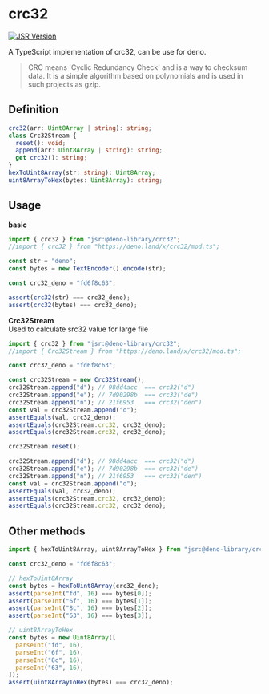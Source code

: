 # crc32

[![JSR Version](https://jsr.io/badges/@deno-library/crc32)](https://jsr.io/@deno-library/crc32)

A TypeScript implementation of crc32, can be use for deno.

> CRC means 'Cyclic Redundancy Check' and is a way to checksum data. It is a simple algorithm based on polynomials and is used in such projects as gzip.

## Definition

```ts
crc32(arr: Uint8Array | string): string;
class Crc32Stream {
  reset(): void;
  append(arr: Uint8Array | string): string;
  get crc32(): string;
}
hexToUint8Array(str: string): Uint8Array;
uint8ArrayToHex(bytes: Uint8Array): string;
```

## Usage

**basic**

```ts
import { crc32 } from "jsr:@deno-library/crc32";
//import { crc32 } from "https://deno.land/x/crc32/mod.ts";

const str = "deno";
const bytes = new TextEncoder().encode(str);

const crc32_deno = "fd6f8c63";

assert(crc32(str) === crc32_deno);
assert(crc32(bytes) === crc32_deno);
```

**Crc32Stream**  
Used to calculate src32 value for large file

```ts
import { crc32 } from "jsr:@deno-library/crc32";
//import { Crc32Stream } from "https://deno.land/x/crc32/mod.ts";

const crc32_deno = "fd6f8c63";

const crc32Stream = new Crc32Stream();
crc32Stream.append("d"); // 98dd4acc  === crc32("d")
crc32Stream.append("e"); // 7d90298b  === crc32("de")
crc32Stream.append("n"); // 21f6953   === crc32("den")
const val = crc32Stream.append("o");
assertEquals(val, crc32_deno);
assertEquals(crc32Stream.crc32, crc32_deno);
assertEquals(crc32Stream.crc32, crc32_deno);

crc32Stream.reset();

crc32Stream.append("d"); // 98dd4acc  === crc32("d")
crc32Stream.append("e"); // 7d90298b  === crc32("de")
crc32Stream.append("n"); // 21f6953   === crc32("den")
const val = crc32Stream.append("o");
assertEquals(val, crc32_deno);
assertEquals(crc32Stream.crc32, crc32_deno);
assertEquals(crc32Stream.crc32, crc32_deno);
```

## Other methods

```ts
import { hexToUint8Array, uint8ArrayToHex } from "jsr:@deno-library/crc32";

const crc32_deno = "fd6f8c63";

// hexToUint8Array
const bytes = hexToUint8Array(crc32_deno);
assert(parseInt("fd", 16) === bytes[0]);
assert(parseInt("6f", 16) === bytes[1]);
assert(parseInt("8c", 16) === bytes[2]);
assert(parseInt("63", 16) === bytes[3]);

// uint8ArrayToHex
const bytes = new Uint8Array([
  parseInt("fd", 16),
  parseInt("6f", 16),
  parseInt("8c", 16),
  parseInt("63", 16),
]);
assert(uint8ArrayToHex(bytes) === crc32_deno);
```
